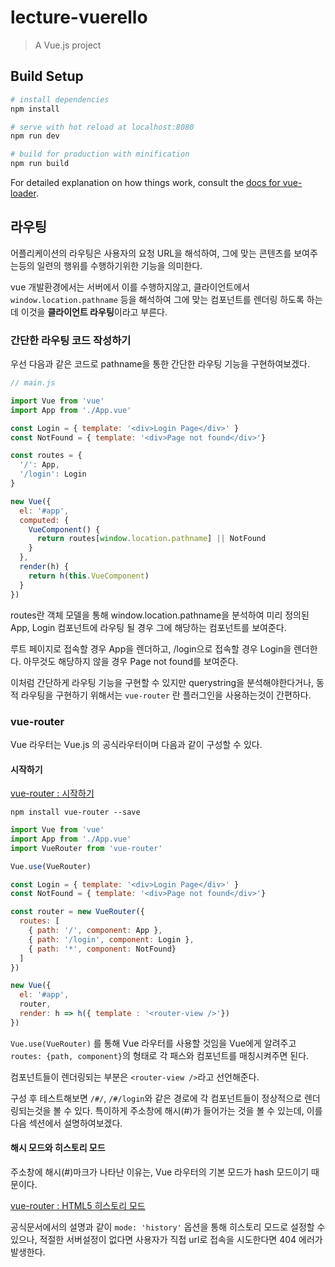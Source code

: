 # lecture-vuerello

> A Vue.js project

## Build Setup

``` bash
# install dependencies
npm install

# serve with hot reload at localhost:8080
npm run dev

# build for production with minification
npm run build
```

For detailed explanation on how things work, consult the [docs for vue-loader](http://vuejs.github.io/vue-loader).

## 라우팅

어플리케이션의 라우팅은 사용자의 요청 URL을 해석하여, 그에 맞는 콘텐츠를 보여주는등의 일련의 행위를 수행하기위한 기능을 의미한다.

vue 개발환경에서는 서버에서 이를 수행하지않고, 클라이언트에서 `window.location.pathname` 등을 해석하여 그에 맞는 컴포넌트를 렌더링 하도록 하는데 이것을 **클라이언트 라우팅**이라고 부른다.

### 간단한 라우팅 코드 작성하기

우선 다음과 같은 코드로 pathname을 통한 간단한 라우팅 기능을 구현하여보겠다.

``` javascript
// main.js

import Vue from 'vue'
import App from './App.vue'

const Login = { template: '<div>Login Page</div>' }
const NotFound = { template: '<div>Page not found</div>'}

const routes = {
  '/': App,
  '/login': Login
}

new Vue({
  el: '#app',
  computed: {
    VueComponent() {
      return routes[window.location.pathname] || NotFound
    }
  },
  render(h) {
    return h(this.VueComponent)
  }
})

```

routes란 객체 모델을 통해 window.location.pathname을 분석하여 미리 정의된 App, Login 컴포넌트에 라우팅 될 경우 그에 해당하는 컴포넌트를 보여준다.

루트 페이지로 접속할 경우 App을 렌더하고, /login으로 접속할 경우 Login을 렌더한다. 아무것도 해당하지 않을 경우 Page not found를 보여준다.

이처럼 간단하게 라우팅 기능을 구현할 수 있지만 querystring을 분석해야한다거나, 동적 라우팅을 구현하기 위해서는 `vue-router` 란 플러그인을 사용하는것이 간편하다.

### vue-router

Vue 라우터는 Vue.js 의 공식라우터이며 다음과 같이 구성할 수 있다.

#### 시작하기

[vue-router : 시작하기](https://router.vuejs.org/kr/guide/)

```
npm install vue-router --save
```

``` javascript
import Vue from 'vue'
import App from './App.vue'
import VueRouter from 'vue-router'

Vue.use(VueRouter)

const Login = { template: '<div>Login Page</div>' }
const NotFound = { template: '<div>Page not found</div>'}

const router = new VueRouter({
  routes: [
    { path: '/', component: App },
    { path: '/login', component: Login },
    { path: '*', component: NotFound}
  ]
})

new Vue({
  el: '#app',
  router,
  render: h => h({ template : '<router-view />'})
})
```

`Vue.use(VueRouter)` 를 통해 Vue 라우터를 사용할 것임을 Vue에게 알려주고 `routes: {path, component}`의 형태로 각 패스와 컴포넌트를 매칭시켜주면 된다.

컴포넌트들이 렌더링되는 부분은 `<router-view />`라고 선언해준다.

구성 후 테스트해보면 `/#/`, `/#/login`와 같은 경로에 각 컴포넌트들이 정상적으로 렌더링되는것을 볼 수 있다. 특이하게 주소창에 해시(#)가 들어가는 것을 볼 수 있는데, 이를 다음 섹션에서 설명하여보겠다.

#### 해시 모드와 히스토리 모드

주소창에 해시(#)마크가 나타난 이유는, Vue 라우터의 기본 모드가 hash 모드이기 때문이다. 

[vue-router : HTML5 히스토리 모드](https://router.vuejs.org/kr/guide/essentials/history-mode.html)

공식문서에서의 설명과 같이 `mode: 'history'` 옵션을 통해 히스토리 모드로 설정할 수 있으나, 적절한 서버설정이 없다면 사용자가 직접 url로 접속을 시도한다면 404 에러가 발생한다. 